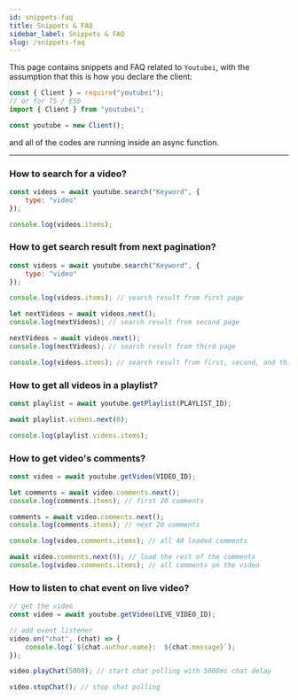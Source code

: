 ```yaml
---
id: snippets-faq
title: Snippets & FAQ
sidebar_label: Snippets & FAQ
slug: /snippets-faq
---
```


This page contains snippets and FAQ related to `Youtubei`, with the assumption that this is how you declare the client:

```js
const { Client } = require("youtubei");
// or for TS / ES6
import { Client } from "youtubei";

const youtube = new Client();
```

and all of the codes are running inside an async function.

---

### How to search for a video?

```js
const videos = await youtube.search("Keyword", {
	type: "video"
});

console.log(videos.items);
```

### How to get search result from next pagination?

```js
const videos = await youtube.search("Keyword", {
	type: "video"
});

console.log(videos.items); // search result from first page

let nextVideos = await videos.next();
console.log(nextVideos); // search result from second page

nextVideos = await videos.next();
console.log(nextVideos); // search result from third page

console.log(videos.items); // search result from first, second, and third page.
```

### How to get all videos in a playlist?

```js
const playlist = await youtube.getPlaylist(PLAYLIST_ID);

await playlist.videos.next(0);

console.log(playlist.videos.items);
```

### How to get video's comments?

```js
const video = await youtube.getVideo(VIDEO_ID);

let comments = await video.comments.next();
console.log(comments.items); // first 20 comments

comments = await video.comments.next();
console.log(comments.items); // next 20 comments

console.log(video.comments.items); // all 40 loaded comments

await video.comments.next(0); // load the rest of the comments
console.log(video.comments.items); // all comments on the video

```

### How to listen to chat event on live video?

```js
// get the video
const video = await youtube.getVideo(LIVE_VIDEO_ID);

// add event listener
video.on("chat", (chat) => {
	console.log(`${chat.author.name}:  ${chat.message}`);
});

video.playChat(5000); // start chat polling with 5000ms chat delay

video.stopChat(); // stop chat polling

```

